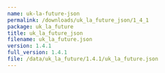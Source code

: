 ```yaml
---
name: uk-la-future-json
permalink: /downloads/uk_la_future_json/1_4_1
package: uk_la_future
title: uk_la_future_json
filename: uk_la_future.json
version: 1.4.1
full_version: 1.4.1
file: /data/uk_la_future/1.4.1/uk_la_future.json
---
```

